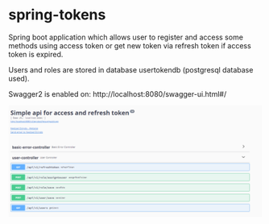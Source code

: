 # spring-tokens
Spring boot application which allows user to register and access some methods using access token or get new token via refresh token if access token is expired.

Users and roles are stored in database usertokendb (postgresql database used).

Swagger2 is enabled on: http://localhost:8080/swagger-ui.html#/

![Swagger image](/img/swagger.png)
